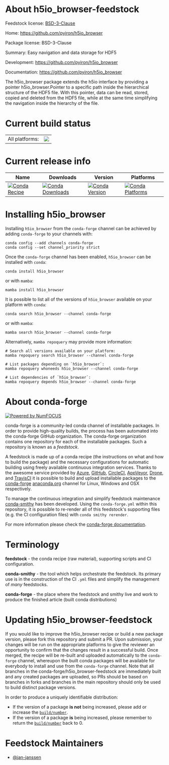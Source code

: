 About h5io_browser-feedstock
============================

Feedstock license: [BSD-3-Clause](https://github.com/conda-forge/h5io_browser-feedstock/blob/main/LICENSE.txt)

Home: https://github.com/pyiron/h5io_browser

Package license: BSD-3-Clause

Summary: Easy navigation and data storage for HDF5

Development: https://github.com/pyiron/h5io_browser

Documentation: https://github.com/pyiron/h5io_browser

The h5io_browser package extends the h5io interface by
providing a pointer h5io_browser.Pointer to a specific
path inside the hierarchical structure of the HDF5 file.
With this pointer, data can be read, stored, copied and
deleted from the HDF5 file, while at the same time simplifying
the navigation inside the hierarchy of the file.


Current build status
====================


<table><tr><td>All platforms:</td>
    <td>
      <a href="https://dev.azure.com/conda-forge/feedstock-builds/_build/latest?definitionId=21139&branchName=main">
        <img src="https://dev.azure.com/conda-forge/feedstock-builds/_apis/build/status/h5io_browser-feedstock?branchName=main">
      </a>
    </td>
  </tr>
</table>

Current release info
====================

| Name | Downloads | Version | Platforms |
| --- | --- | --- | --- |
| [![Conda Recipe](https://img.shields.io/badge/recipe-h5io_browser-green.svg)](https://anaconda.org/conda-forge/h5io_browser) | [![Conda Downloads](https://img.shields.io/conda/dn/conda-forge/h5io_browser.svg)](https://anaconda.org/conda-forge/h5io_browser) | [![Conda Version](https://img.shields.io/conda/vn/conda-forge/h5io_browser.svg)](https://anaconda.org/conda-forge/h5io_browser) | [![Conda Platforms](https://img.shields.io/conda/pn/conda-forge/h5io_browser.svg)](https://anaconda.org/conda-forge/h5io_browser) |

Installing h5io_browser
=======================

Installing `h5io_browser` from the `conda-forge` channel can be achieved by adding `conda-forge` to your channels with:

```
conda config --add channels conda-forge
conda config --set channel_priority strict
```

Once the `conda-forge` channel has been enabled, `h5io_browser` can be installed with `conda`:

```
conda install h5io_browser
```

or with `mamba`:

```
mamba install h5io_browser
```

It is possible to list all of the versions of `h5io_browser` available on your platform with `conda`:

```
conda search h5io_browser --channel conda-forge
```

or with `mamba`:

```
mamba search h5io_browser --channel conda-forge
```

Alternatively, `mamba repoquery` may provide more information:

```
# Search all versions available on your platform:
mamba repoquery search h5io_browser --channel conda-forge

# List packages depending on `h5io_browser`:
mamba repoquery whoneeds h5io_browser --channel conda-forge

# List dependencies of `h5io_browser`:
mamba repoquery depends h5io_browser --channel conda-forge
```


About conda-forge
=================

[![Powered by
NumFOCUS](https://img.shields.io/badge/powered%20by-NumFOCUS-orange.svg?style=flat&colorA=E1523D&colorB=007D8A)](https://numfocus.org)

conda-forge is a community-led conda channel of installable packages.
In order to provide high-quality builds, the process has been automated into the
conda-forge GitHub organization. The conda-forge organization contains one repository
for each of the installable packages. Such a repository is known as a *feedstock*.

A feedstock is made up of a conda recipe (the instructions on what and how to build
the package) and the necessary configurations for automatic building using freely
available continuous integration services. Thanks to the awesome service provided by
[Azure](https://azure.microsoft.com/en-us/services/devops/), [GitHub](https://github.com/),
[CircleCI](https://circleci.com/), [AppVeyor](https://www.appveyor.com/),
[Drone](https://cloud.drone.io/welcome), and [TravisCI](https://travis-ci.com/)
it is possible to build and upload installable packages to the
[conda-forge](https://anaconda.org/conda-forge) [anaconda.org](https://anaconda.org/)
channel for Linux, Windows and OSX respectively.

To manage the continuous integration and simplify feedstock maintenance
[conda-smithy](https://github.com/conda-forge/conda-smithy) has been developed.
Using the ``conda-forge.yml`` within this repository, it is possible to re-render all of
this feedstock's supporting files (e.g. the CI configuration files) with ``conda smithy rerender``.

For more information please check the [conda-forge documentation](https://conda-forge.org/docs/).

Terminology
===========

**feedstock** - the conda recipe (raw material), supporting scripts and CI configuration.

**conda-smithy** - the tool which helps orchestrate the feedstock.
                   Its primary use is in the construction of the CI ``.yml`` files
                   and simplify the management of *many* feedstocks.

**conda-forge** - the place where the feedstock and smithy live and work to
                  produce the finished article (built conda distributions)


Updating h5io_browser-feedstock
===============================

If you would like to improve the h5io_browser recipe or build a new
package version, please fork this repository and submit a PR. Upon submission,
your changes will be run on the appropriate platforms to give the reviewer an
opportunity to confirm that the changes result in a successful build. Once
merged, the recipe will be re-built and uploaded automatically to the
`conda-forge` channel, whereupon the built conda packages will be available for
everybody to install and use from the `conda-forge` channel.
Note that all branches in the conda-forge/h5io_browser-feedstock are
immediately built and any created packages are uploaded, so PRs should be based
on branches in forks and branches in the main repository should only be used to
build distinct package versions.

In order to produce a uniquely identifiable distribution:
 * If the version of a package **is not** being increased, please add or increase
   the [``build/number``](https://docs.conda.io/projects/conda-build/en/latest/resources/define-metadata.html#build-number-and-string).
 * If the version of a package **is** being increased, please remember to return
   the [``build/number``](https://docs.conda.io/projects/conda-build/en/latest/resources/define-metadata.html#build-number-and-string)
   back to 0.

Feedstock Maintainers
=====================

* [@jan-janssen](https://github.com/jan-janssen/)

